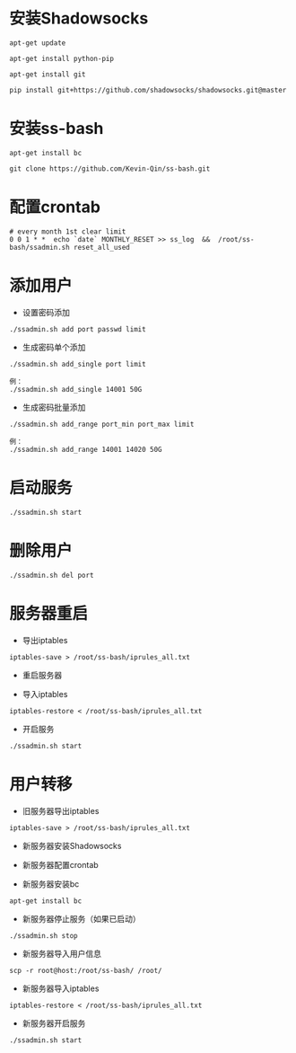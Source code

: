 # 安装Shadowsocks

```
apt-get update

apt-get install python-pip

apt-get install git

pip install git+https://github.com/shadowsocks/shadowsocks.git@master
```

# 安装ss-bash

```
apt-get install bc

git clone https://github.com/Kevin-Qin/ss-bash.git
```

# 配置crontab

```
# every month 1st clear limit
0 0 1 * *  echo `date` MONTHLY_RESET >> ss_log  &&  /root/ss-bash/ssadmin.sh reset_all_used
```


# 添加用户
* 设置密码添加

```
./ssadmin.sh add port passwd limit
```

* 生成密码单个添加
		
```
./ssadmin.sh add_single port limit
	
例：
./ssadmin.sh add_single 14001 50G
```

* 生成密码批量添加
	
```
./ssadmin.sh add_range port_min port_max limit
	
例：
./ssadmin.sh add_range 14001 14020 50G
```

# 启动服务

```
./ssadmin.sh start
```


# 删除用户

```
./ssadmin.sh del port
```

# 服务器重启

* 导出iptables

```
iptables-save > /root/ss-bash/iprules_all.txt
```

* 重启服务器

* 导入iptables

```
iptables-restore < /root/ss-bash/iprules_all.txt
```

* 开启服务

```
./ssadmin.sh start
```

# 用户转移

* 旧服务器导出iptables

```
iptables-save > /root/ss-bash/iprules_all.txt
```

* 新服务器安装Shadowsocks

* 新服务器配置crontab

* 新服务器安装bc

```
apt-get install bc
```

* 新服务器停止服务（如果已启动）

```
./ssadmin.sh stop
```

* 新服务器导入用户信息

```
scp -r root@host:/root/ss-bash/ /root/
```

* 新服务器导入iptables

```
iptables-restore < /root/ss-bash/iprules_all.txt
```

* 新服务器开启服务

```
./ssadmin.sh start
```


